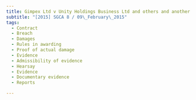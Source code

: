 ```yaml
---
title: Gimpex Ltd v Unity Holdings Business Ltd and others and another appeal 
subtitle: "[2015] SGCA 8 / 09\_February\_2015"
tags:
  - Contract
  - Breach
  - Damages
  - Rules in awarding
  - Proof of actual damage
  - Evidence
  - Admissibility of evidence
  - Hearsay
  - Evidence
  - Documentary evidence
  - Reports

---
```


